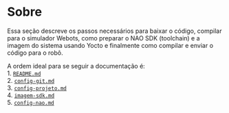 # Sobre

Essa seção descreve os passos necessários para baixar o código, compilar para o simulador Webots, como preparar o NAO SDK (toolchain) e a imagem do sistema usando Yocto e finalmente como compilar e enviar o código para o robô.

A ordem ideal para se seguir a documentação é:  
    1. [`README.md`](./README.md)  
    2. [`config-git.md`](./config-git.md)  
    3. [`config-projeto.md`](./config-projeto.md)  
    4. [`imagem-sdk.md`](./imagem-sdk.md)  
    5. [`config-nao.md`](./config-nao.md)  